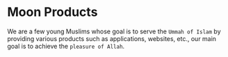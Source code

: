 # Moon Products
We are a few young Muslims whose goal is to serve the `Ummah of Islam` by providing various products such as applications, websites, etc., our main goal is to achieve the `pleasure of Allah`.
